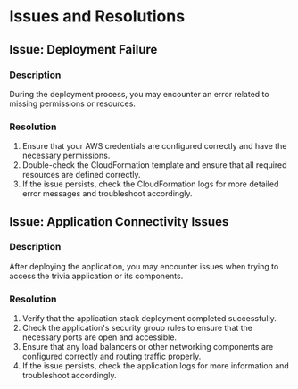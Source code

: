 # Issues and Resolutions

## Issue: Deployment Failure

### Description

During the deployment process, you may encounter an error related to missing permissions or resources.

### Resolution

1. Ensure that your AWS credentials are configured correctly and have the necessary permissions.
2. Double-check the CloudFormation template and ensure that all required resources are defined correctly.
3. If the issue persists, check the CloudFormation logs for more detailed error messages and troubleshoot accordingly.

## Issue: Application Connectivity Issues

### Description

After deploying the application, you may encounter issues when trying to access the trivia application or its components.

### Resolution

1. Verify that the application stack deployment completed successfully.
2. Check the application's security group rules to ensure that the necessary ports are open and accessible.
3. Ensure that any load balancers or other networking components are configured correctly and routing traffic properly.
4. If the issue persists, check the application logs for more information and troubleshoot accordingly.
